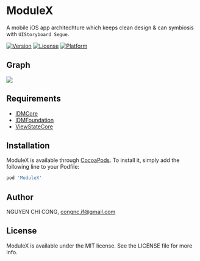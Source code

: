 # ModuleX

A mobile iOS app architechture which keeps clean design & can symbiosis with `UIStoryboard Segue`.

[![Version](https://img.shields.io/cocoapods/v/ModuleX.svg?style=flat)](https://cocoapods.org/pods/ModuleX)
[![License](https://img.shields.io/cocoapods/l/ModuleX.svg?style=flat)](https://cocoapods.org/pods/ModuleX)
[![Platform](https://img.shields.io/cocoapods/p/ModuleX.svg?style=flat)](https://cocoapods.org/pods/ModuleX)

## Graph

<img src="https://i.imgur.com/Th2ysU8.jpg"/>

## Requirements

* [IDMCore](https://github.com/congncif/IDMCore "IDMCore")
* [IDMFoundation](https://github.com/congncif/IDMFoundation "IDMFoundation")
* [ViewStateCore](https://github.com/congncif/ViewStateCore "ViewStateCore")

## Installation

ModuleX is available through [CocoaPods](https://cocoapods.org). To install
it, simply add the following line to your Podfile:

```ruby
pod 'ModuleX'
```

## Author

NGUYEN CHI CONG, congnc.if@gmail.com

## License

ModuleX is available under the MIT license. See the LICENSE file for more info.
